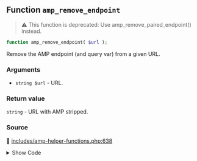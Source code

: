## Function `amp_remove_endpoint`

> :warning: This function is deprecated: Use amp_remove_paired_endpoint() instead.

```php
function amp_remove_endpoint( $url );
```

Remove the AMP endpoint (and query var) from a given URL.

### Arguments

* `string $url` - URL.

### Return value

`string` - URL with AMP stripped.

### Source

:link: [includes/amp-helper-functions.php:638](/includes/amp-helper-functions.php#L638-L640)

<details>
<summary>Show Code</summary>

```php
function amp_remove_endpoint( $url ) {
	return amp_remove_paired_endpoint( $url );
}
```

</details>
